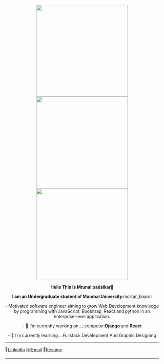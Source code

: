  
 <p align="center">
 
  <img src="https://user-images.githubusercontent.com/60320511/94155889-155da280-fe9d-11ea-8f7d-e2fe73b73521.gif" height="300" />
  <img src="https://user-images.githubusercontent.com/60320511/94154411-797f6700-fe9b-11ea-8be3-86da96d6eab1.PNG" height="300" />
  <img src="https://user-images.githubusercontent.com/60320511/94155889-155da280-fe9d-11ea-8f7d-e2fe73b73521.gif" height="300" />
</p>
  
 <p align="center">
 <b>Hello This is Mrunal padalkar👋</b>
 </p>
 <p align="center">
 <strong>I am an Undergraduate student of Mumbai University</strong>:mortar_board:
 </p>
 <p align="center">
- Motivated software engineer aiming to grow Web Development knowledge by programming with JavaScript, Bootstrap, React and python in an enterprise-level application.
 </p>
  <p align="center">
 - 🔭 I’m currently working on ...:computer:<b>Django</b> and <b>React</b>
 </p>
  <p align="center">
- 🌱 I’m currently learning ...Fullstack Development And Graphic Designing
 </p><hr />
 
 :speech_balloon:[LinkedIn](https://www.linkedin.com/in/mrunal-padalkar-b64a3b19b/)  :envelope:[Email](mrunalvilas@gmail.com)   :page_with_curl:[Resume](https://mrunalvilas.github.io/)
<hr />
